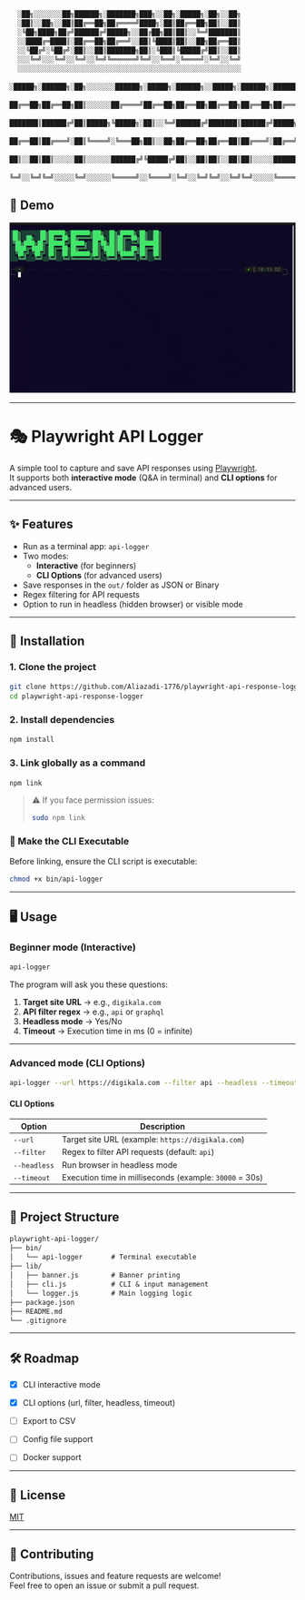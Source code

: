 ```
  ░██╗░░░░░░░██╗██████╗░███████╗███╗░░██╗░█████╗░██╗░░██╗
  ░██║░░██╗░░██║██╔══██╗██╔════╝████╗░██║██╔══██╗██║░░██║
  ░╚██╗████╗██╔╝██████╔╝█████╗░░██╔██╗██║██║░░╚═╝███████║
  ░░████╔═████║░██╔══██╗██╔══╝░░██║╚████║██║░░██╗██╔══██║
  ░░╚██╔╝░╚██╔╝░██║░░██║███████╗██║░╚███║╚█████╔╝██║░░██║
  ░░░╚═╝░░░╚═╝░░╚═╝░░╚═╝╚══════╝╚═╝░░╚══╝░╚════╝░╚═╝░░╚═╝
  ░░░░░░░░░░░░░░░░░░░░░░░░░░░░░░░░░░░░░░░░░░░░░░░░░░░░░░░
  ░█████╗░██████╗░██╗░░░░░░░██████╗░█████╗░██████╗░░█████╗░██████╗░███████╗██████╗░
  ██╔══██╗██╔══██╗██║░░░░░░██╔════╝██╔══██╗██╔══██╗██╔══██╗██╔══██╗██╔════╝██╔══██╗
  ███████║██████╔╝██║█████╗╚█████╗░██║░░╚═╝██████╔╝███████║██████╔╝█████╗░░██████╔╝
  ██╔══██║██╔═══╝░██║╚════╝░╚═══██╗██║░░██╗██╔══██╗██╔══██║██╔═══╝░██╔══╝░░██╔══██╗
  ██║░░██║██║░░░░░██║░░░░░░██████╔╝╚█████╔╝██║░░██║██║░░██║██║░░░░░███████╗██║░░██║
  ╚═╝░░╚═╝╚═╝░░░░░╚═╝░░░░░░╚═════╝░░╚════╝░╚═╝░░╚═╝╚═╝░░╚═╝╚═╝░░░░░╚══════╝╚═╝░░╚═╝
```
## 📸 Demo

![Demo](./assets/Wrenchapi.gif)

---

# 🎭 Playwright API Logger

A simple tool to capture and save API responses using [Playwright](https://playwright.dev).  
It supports both **interactive mode** (Q&A in terminal) and **CLI options** for advanced users.  

---

## ✨ Features
- Run as a terminal app: `api-logger`
- Two modes:
  - **Interactive** (for beginners)
  - **CLI Options** (for advanced users)
- Save responses in the `out/` folder as JSON or Binary
- Regex filtering for API requests
- Option to run in headless (hidden browser) or visible mode

---

## 🚀 Installation

### 1. Clone the project
```bash
git clone https://github.com/Aliazadi-1776/playwright-api-response-logger.git
cd playwright-api-response-logger
```

### 2. Install dependencies
```bash
npm install
```

### 3. Link globally as a command
```bash
npm link
```

> ⚠️ If you face permission issues:  
> ```bash
> sudo npm link
> ```
### 🔧 Make the CLI Executable
Before linking, ensure the CLI script is executable:
```bash
chmod +x bin/api-logger
```
---

## 🖥️ Usage

### Beginner mode (Interactive)
```bash
api-logger
```
The program will ask you these questions:
1. **Target site URL** → e.g., `digikala.com`
2. **API filter regex** → e.g., `api` or `graphql`
3. **Headless mode** → Yes/No
4. **Timeout** → Execution time in ms (0 = infinite)

---

### Advanced mode (CLI Options)
```bash
api-logger --url https://digikala.com --filter api --headless --timeout 30000
```

#### CLI Options
| Option       | Description |
|--------------|-------------|
| `--url`      | Target site URL (example: `https://digikala.com`) |
| `--filter`   | Regex to filter API requests (default: `api`) |
| `--headless` | Run browser in headless mode |
| `--timeout`  | Execution time in milliseconds (example: `30000` = 30s) |

---

## 📂 Project Structure
```
playwright-api-logger/
├── bin/
│   └── api-logger       # Terminal executable
├── lib/
│   ├── banner.js        # Banner printing
│   ├── cli.js           # CLI & input management
│   └── logger.js        # Main logging logic
├── package.json
├── README.md
└── .gitignore
```
---

## 🛠️ Roadmap
- [x] CLI interactive mode
- [x] CLI options (url, filter, headless, timeout)
- [ ] Export to CSV
- [ ] Config file support
- [ ] Docker support


---

## 📜 License
[MIT](LICENSE)

---

## 🤝 Contributing
Contributions, issues and feature requests are welcome!  
Feel free to open an issue or submit a pull request.

